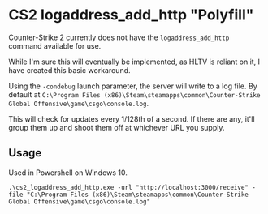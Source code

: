 # CS2 logaddress_add_http "Polyfill"

Counter-Strike 2 currently does not have the `logaddress_add_http` command available for use.

While I'm sure this will eventually be implemented, as HLTV is reliant on it, I have created this basic workaround.

Using the `-condebug` launch parameter, the server will write to a log file. By default at `C:\Program Files (x86)\Steam\steamapps\common\Counter-Strike Global Offensive\game\csgo\console.log`.

This will check for updates every 1/128th of a second. If there are any, it'll group them up and shoot them off at whichever URL you supply.

## Usage

Used in Powershell on Windows 10.

```
.\cs2_logaddress_add_http.exe -url "http://localhost:3000/receive" -file "C:\Program Files (x86)\Steam\steamapps\common\Counter-Strike Global Offensive\game\csgo\console.log"
```